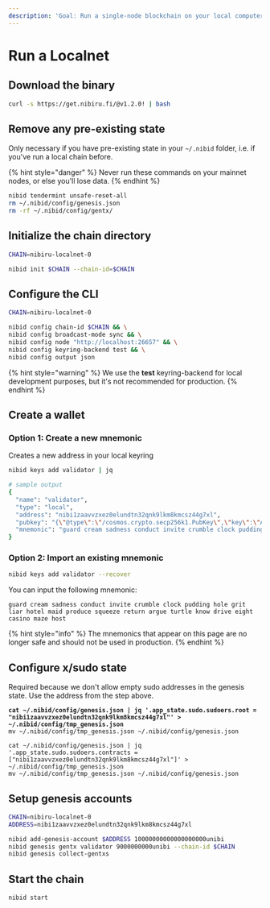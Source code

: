 ```yaml
---
description: 'Goal: Run a single-node blockchain on your local computer'
---
```


# Run a Localnet

## Download the binary

```bash
curl -s https://get.nibiru.fi/@v1.2.0! | bash
```

## Remove any pre-existing state

Only necessary if you have pre-existing state in your `~/.nibid` folder, i.e. if you've run a local chain before.

{% hint style="danger" %}
Never run these commands on your mainnet nodes, or else you'll lose data.
{% endhint %}

```bash
nibid tendermint unsafe-reset-all
rm ~/.nibid/config/genesis.json
rm -rf ~/.nibid/config/gentx/
```

## Initialize the chain directory

```bash
CHAIN=nibiru-localnet-0

nibid init $CHAIN --chain-id=$CHAIN
```

## Configure the CLI

```bash
CHAIN=nibiru-localnet-0

nibid config chain-id $CHAIN && \
nibid config broadcast-mode sync && \
nibid config node "http://localhost:26657" && \
nibid config keyring-backend test && \
nibid config output json
```

{% hint style="warning" %}
We use the **test** keyring-backend for local development purposes, but it's not recommended for production.&#x20;
{% endhint %}

## Create a wallet

### Option 1: Create a new mnemonic

Creates a new address in your local keyring

```bash
nibid keys add validator | jq

# sample output
{
  "name": "validator",
  "type": "local",
  "address": "nibi1zaavvzxez0elundtn32qnk9lkm8kmcsz44g7xl",
  "pubkey": "{\"@type\":\"/cosmos.crypto.secp256k1.PubKey\",\"key\":\"A8BqmOx2Jjc6dPJQsuVK60qAYPa9ancLaX6HNZYVvNj+\"}",
  "mnemonic": "guard cream sadness conduct invite crumble clock pudding hole grit liar hotel maid produce squeeze return argue turtle know drive eight casino maze host"
}
```

### Option 2: Import an existing mnemonic

```bash
nibid keys add validator --recover
```

You can input the following mnemonic:

```
guard cream sadness conduct invite crumble clock pudding hole grit liar hotel maid produce squeeze return argue turtle know drive eight casino maze host
```

{% hint style="info" %}
The mnemonics that appear on this page are no longer safe and should not be used in production.
{% endhint %}

## Configure x/sudo state

Required because we don't allow empty sudo addresses in the genesis state. Use the address from the step above.

<pre class="language-bash"><code class="lang-bash"><strong>cat ~/.nibid/config/genesis.json | jq '.app_state.sudo.sudoers.root = "nibi1zaavvzxez0elundtn32qnk9lkm8kmcsz44g7xl"' > ~/.nibid/config/tmp_genesis.json
</strong>mv ~/.nibid/config/tmp_genesis.json ~/.nibid/config/genesis.json

cat ~/.nibid/config/genesis.json | jq '.app_state.sudo.sudoers.contracts = ["nibi1zaavvzxez0elundtn32qnk9lkm8kmcsz44g7xl"]' > ~/.nibid/config/tmp_genesis.json
mv ~/.nibid/config/tmp_genesis.json ~/.nibid/config/genesis.json
</code></pre>

## Setup genesis accounts

```bash
CHAIN=nibiru-localnet-0
ADDRESS=nibi1zaavvzxez0elundtn32qnk9lkm8kmcsz44g7xl

nibid add-genesis-account $ADDRESS 10000000000000000000unibi
nibid genesis gentx validator 9000000000unibi --chain-id $CHAIN
nibid genesis collect-gentxs
```

## Start the chain

```bash
nibid start
```

